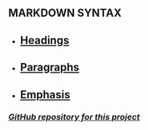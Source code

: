 ## MARKDOWN SYNTAX

* ## [Headings](/Rules/Headings.md/)

* ## [Paragraphs](/Rules/Paragraphs.md/)

* ## [Emphasis](/Rules/Emphasis.md/)

### [_GitHub repository for this project_](https://github.com/Nickeld28/Learning_Markdown)
